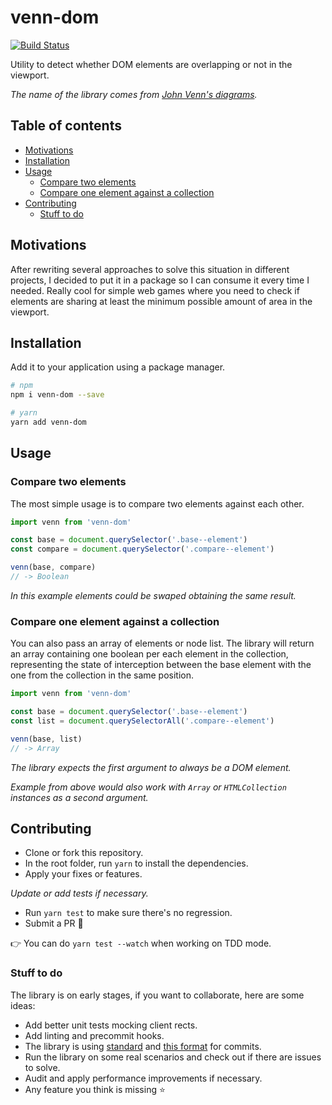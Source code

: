 # venn-dom

[![Build Status](https://travis-ci.org/jeremenichelli/venn-dom.svg?branch=master)](https://travis-ci.org/jeremenichelli/venn-dom)

Utility to detect whether DOM elements are overlapping or not in the viewport.

_The name of the library comes from [John Venn's diagrams](https://en.wikipedia.org/wiki/Venn_diagram)._


## Table of contents

- [Motivations](#motivations)
- [Installation](#installation)
- [Usage](#usage)
  - [Compare two elements](#compare-two-elements)
  - [Compare one element against a collection](#compare-one-element-against-a-collection)
- [Contributing](#contributing)
  - [Stuff to do](#stuff-to-do)

## Motivations

After rewriting several approaches to solve this situation in different projects, I decided to put it in a package so I can consume it every time I needed. Really cool for simple web games where you need to check if elements are sharing at least the minimum possible amount of area in the viewport.


## Installation

Add it to your application using a package manager.

```sh
# npm
npm i venn-dom --save

# yarn
yarn add venn-dom
```

## Usage

### Compare two elements

The most simple usage is to compare two elements against each other.

```js
import venn from 'venn-dom'

const base = document.querySelector('.base--element')
const compare = document.querySelector('.compare--element')

venn(base, compare)
// -> Boolean
```

_In this example elements could be swaped obtaining the same result._

### Compare one element against a collection

You can also pass an array of elements or node list. The library will return an array containing one boolean per each element in the collection, representing the state of interception between the base element with the one from the collection in the same position.

```js
import venn from 'venn-dom'

const base = document.querySelector('.base--element')
const list = document.querySelectorAll('.compare--element')

venn(base, list)
// -> Array
```

_The library expects the first argument to always be a DOM element._

_Example from above would also work with `Array` or `HTMLCollection` instances as a second argument._

## Contributing

- Clone or fork this repository.
- In the root folder, run `yarn` to install the dependencies.
- Apply your fixes or features.

_Update or add tests if necessary._

- Run `yarn test` to make sure there's no regression.
- Submit a PR 🎉

👉 You can do `yarn test --watch` when working on TDD mode.

### Stuff to do

The library is on early stages, if you want to collaborate, here are some ideas:

- Add better unit tests mocking client rects.
- Add linting and precommit hooks.
 - The library is using [standard](https://github.com/standard/standard) and [this format](https://conventionalcommits.org/) for commits.
- Run the library on some real scenarios and check out if there are issues to solve.
- Audit and apply performance improvements if necessary.
- Any feature you think is missing ⭐️
